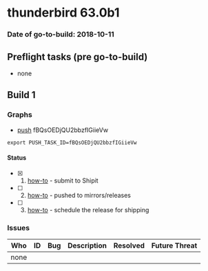 # thunderbird 63.0b1

### Date of go-to-build: 2018-10-11

## Preflight tasks (pre go-to-build)
- none

## Build 1  

### Graphs
* [push](https://tools.taskcluster.net/push-inspector/#/fBQsOEDjQU2bbzfIGiieVw) fBQsOEDjQU2bbzfIGiieVw
```
export PUSH_TASK_ID=fBQsOEDjQU2bbzfIGiieVw
```


#### Status
- [x] 1.  [how-to](https://wiki.mozilla.org/Release:Release_Automation_on_Mercurial:Starting_a_Release#Submit_to_Ship_It)  - submit to Shipit
- [ ] 2.  [how-to](https://github.com/mozilla-releng/releasewarrior-2.0/blob/master/docs/release-promotion/desktop/howto.md#push-artifacts-to-releases-directory)  - pushed to mirrors/releases
- [ ] 3.  [how-to](https://github.com/mozilla-releng/releasewarrior-2.0/blob/master/docs/release-promotion/desktop/howto.md#ship-the-release)  - schedule the release for shipping

### Issues
| Who                 | ID               | Bug                                                                 | Description                | Resolved                | Future Threat                |
| ------------------- | ---------------- | ------------------------------------------------------------------- | -------------------------- | ----------------------- | ---------------------------- |
| none | | | | | |

